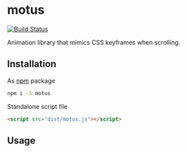 # motus

[![Build Status](https://travis-ci.com/alexcambose/motus.svg?token=zpfhtmtiyLf5iVSdDrUd&branch=master)](https://travis-ci.com/alexcambose/motus)

Animation library that mimics CSS keyframes when scrolling.

## Installation
As [npm](https://www.npmjs.com/package/motus) package
```bash
npm i -S motus
```
Standalone script file
```html
<script src="dist/motus.js"></script>
```

## Usage